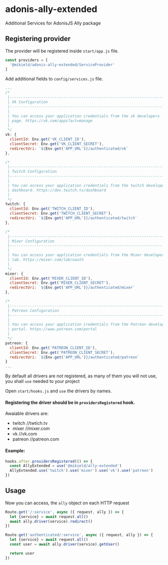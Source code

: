 # adonis-ally-extended
Additional Services for AdonisJS Ally package


## Registering provider

The provider will be registered inside `start/app.js` file.

```js
const providers = [
  '@mikield/adonis-ally-extended/ServiceProvider'
]
```

Add additional fields to `config/services.js` file.

```js
...
/*
 |--------------------------------------------------------------------------
 | Vk Configuration
 |--------------------------------------------------------------------------
 |
 | You can access your application credentials from the vk developers
 | page. https://vk.com/apps?act=manage
 |
 */
vk: {
  clientId: Env.get('VK_CLIENT_ID'),
  clientSecret: Env.get('VK_CLIENT_SECRET'),
  redirectUri: `${Env.get('APP_URL')}/authenticated/vk`
},

/*
 |--------------------------------------------------------------------------
 | Twitch Configuration
 |--------------------------------------------------------------------------
 |
 | You can access your application credentials from the twitch developers
 | dashboard. https://dev.twitch.tv/dashboard
 |
 */
twitch: {
  clientId: Env.get('TWITCH_CLIENT_ID'),
  clientSecret: Env.get('TWITCH_CLIENT_SECRET'),
  redirectUri: `${Env.get('APP_URL')}/authenticated/twitch`
},

/*
 |--------------------------------------------------------------------------
 | Mixer Configuration
 |--------------------------------------------------------------------------
 |
 | You can access your application credentials from the Mixer developers
 | lab. https://mixer.com/lab/oauth
 |
 */
mixer: {
  clientId: Env.get('MIXER_CLIENT_ID'),
  clientSecret: Env.get('MIXER_CLIENT_SECRET'),
  redirectUri: `${Env.get('APP_URL')}/authenticated/mixer`
},

/*
 |--------------------------------------------------------------------------
 | Patreon Configuration
 |--------------------------------------------------------------------------
 |
 | You can access your application credentials from the Patreon developers
 | portal. https://www.patreon.com/portal
 |
 */
patreon: {
  clientId: Env.get('PATREON_CLIENT_ID'),
  clientSecret: Env.get('PATREON_CLIENT_SECRET'),
  redirectUri: `${Env.get('APP_URL')}/authenticated/patreon`
}
...
```


By default all drivers are not registered, as many of them you will not use, you shall `use` needed to your project

Open `start/hooks.js` and `use` the drivers by names.
#### Registering the driver should be in `providersRegistered` hook.

Awaiable drivers are:
* twitch //twtich.tv
* mixer //mixer.com
* vk //vk.com
* patreon //patreon.com

#### Example:
```js
hooks.after.providersRegistered(() => {
  const AllyExtended = use('@mikield/ally-extended')
  AllyExtended.use('twitch').use('mixer').use('vk').use('patreon')
})
```


## Usage

Now you can access, the `ally` object on each HTTP request

```js
Route.get('/:service', async ({ request, ally }) => {
  let {service} = await request.all()
  await ally.driver(service).redirect()
})

Route.get('authenticated/:service', async ({ request, ally }) => {
  let {service} = await request.all()
  const user = await ally.driver(service).getUser()

  return user
})
```
